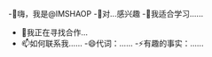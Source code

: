 -👋嗨，我是@IMSHAOP
-👀对...感兴趣
-🌱我适合学习......
- 💞️我正在寻找合作...
- 📫如何联系我……
-😄代词：......
-⚡有趣的事实：......

<!---
IMSHAOP/IMSHAOP 是一个特殊的货运，因为它的“README.md”（此文件）更重要的是您的 GitHub 上详细资料。
单击“预览”链接查看您的更改。
--->
